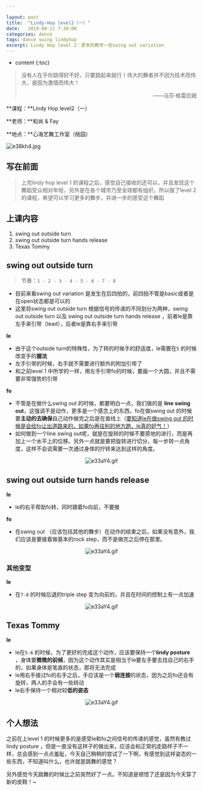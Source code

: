```yaml
---

layout: post
title:  "Lindy-Hop level2（一）"
date:   2019-08-11 7:30:00
categories: dance
tags: dance swing lindyhop
excerpt: Lindy Hop level 2：更多的教学一些swing out variation 
---
```


* content
{:toc}
> 没有人在乎你跳得好不好。只要跳起来就行！伟大的舞者并不因为技术而伟大，是因为激情而伟大！
>
> <p align="right">——马莎·格雷厄姆　　</p>

**课程：**Lindy Hop level2（一）

**老师：**和尚 & Fay

**地点：**心海艺舞工作室（桃园）

![e38kh4.jpg](https://jabingu-1259780114.cos.ap-guangzhou.myqcloud.com/blogs/lindyhop2-1/lindyhop21com.jpg)





## 写在前面

> 上完lindy hop level 1 的课程之后，感觉自己接收的还可以，并且发现这个舞蹈受众相对年轻，另外是在各个城市乃至全球都有组织，所以报了level 2 的课程，希望可以学习更多的舞步，并进一步的感受这个舞蹈



## 上课内容

1. swing out outside turn
2. swing out outside turn hands release 
3. Texas Tommy



## swing out outside turn

> 节奏：`1 - 2 - 3 - 4 - 5 - 6 - 7 - 8`

- 目前来看swing out variation 是发生在后四拍的，前四拍不管是basic或者是在open状态都是可以的
- 这里将swing out outside turn 根据信号的传递的不同划分为两种，swing out outside turn 以及 swing out outside turn hands release ，前者le是靠左手来引带（lead），后者le是靠右手来引带

**le**

- 由于这个outside turn的特殊性，为了转的时候手的舒适度，le需要在`5` 的时候改变手的**握法**
- 左手引带的时候，右手就不需要进行额外的附加引带了
- 和之前level 1 中所学的一样，用左手引带fo的时候，要画一个大圆，并且不需要非常强势的引带

**fo**

- 不管是在做什么swing out 的时候，都要明白一点，我们做的是 **line swing out**，这强调不是动作，更多是一个感念上的东西，fo在做swing out 的时候要**主动的去确保**自己动作做完之后是在直线上（<u>要知道le在做swing out 的时候是会给fo让出道路来的，如果fo再往别的地方跑，le真的好气！</u>）
- 如何做到一个line swing out呢，就是在旋转的时候不要原地的进行，而是再加上一个水平上的位移。另外一点就是要把旋转进行切分，每一步转一点角度，这样不会说需要一次通过身体的拧转来达到这样的角度。

<center>
<img src="https://jabingu-1259780114.cos.ap-guangzhou.myqcloud.com/blogs/lindyhop2-1/swing%20out%20outside%20turn04.GIF" alt="e33aY4.gif" border="0">
</center>



## swing out outside turn hands release 

**le**

- le的右手帮助fo转，同时跟着fo向前，不要推

**fo**

- 在swing out （应该包括其他的舞步）在动作的结束之后，如果没有意外，我们应该是要接着做基本的rock step，而不是做完之后停在那里。

<center>
<img src="https://jabingu-1259780114.cos.ap-guangzhou.myqcloud.com/blogs/lindyhop2-1/swing%20out%20outside%20turn%20hands%20release04.GIF" alt="e33aY4.gif" border="0">
</center>

### 其他变型

**le**

- 在`7-8` 的时候后退的triple step 变为向前的，并且在时间的控制上有一点加速

<center>
<img src="https://jabingu-1259780114.cos.ap-guangzhou.myqcloud.com/blogs/lindyhop2-1/swing%20out%20outside%20turn%20hands%20release%20variation04.GIF" alt="e33aY4.gif" border="0">
</center>

## Texas Tommy

**le**

- le在`5-6` 的时候，为了更好的完成这个动作，应该要保持一个**lindy posture** ，身体要**微微的前倾**，因为这个动作其实是相当于le要左手要去找自己的右手的，如果身体是笔直的状态，那将无法完成
- le用右手接过fo的右手之后，手应该是一个**弱连接**的状态，因为之后fo还会有旋转，两人的手会有一些转动
- le右手保持一个相对较**低的姿态**

<center>
<img src="https://jabingu-1259780114.cos.ap-guangzhou.myqcloud.com/blogs/lindyhop2-1/Texas%20Tommy04.GIF" alt="e33aY4.gif" border="0">
</center>



## 个人想法

之前在上level 1 的时候更多的是感受le和fo之间信号的传递的感觉，虽然有教过 lindy posture ，但是一直没有这样子的做出来，应该会和正常的走路样子不一样，总会感到一点点羞耻，今天自己稍稍的尝试了一下啊，有感觉到这样姿态的一些东西，不知道叫什么，也许就是跳舞的感觉？

另外感觉今天跳舞的时候比之前突然好了一点。不知道是顿悟了还是因为今天穿了新的皮鞋！\~
